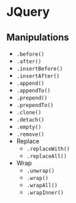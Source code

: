 # JQuery
## Manipulations
- `.before()`
- `.after()`
- `.insertBefore()`
- `.insertAfter()`
- `.append()`
- `.appendTo()`
- `.prepend()`
- `.prependTo()`
- `.clone()`
- `.detach()`
- `.empty()`
- `.remove()`
- Replace
    - `.replaceWith()`
    - `.replaceAll()`
- Wrap
    - `.unwrap()`
    - `.wrap()`
    - `.wrapAll()`
    - `.wrapInner()`